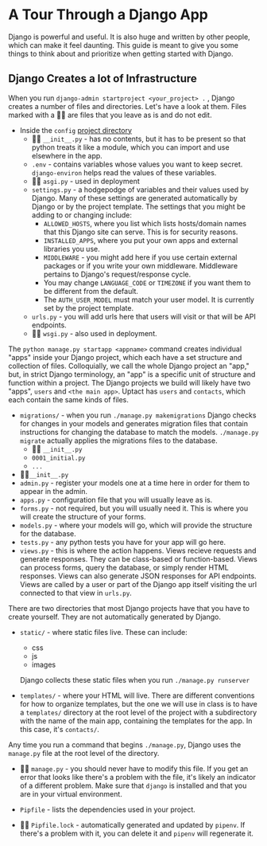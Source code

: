 # A Tour Through a Django App

Django is powerful and useful. It is also huge and written
by other people, which can make it feel daunting. This guide
is meant to give you some things to think about and prioritize when
getting started with Django.

## Django Creates a lot of Infrastructure

When you run `django-admin startproject <your_project> .` , Django creates a number of files and directories. Let's have a look at them. Files marked with a 🙅‍♀️ are files that you leave as is and do not edit.

- Inside the `config` [project directory](https://github.com/Momentum-Team-10/example-django-uptact/tree/main/uptact)
  - 🙅‍♀️ `__init__.py` - has no contents, but it has to be present so that python treats it like a module, which you can import and use elsewhere in the app.
  - `.env` - contains variables whose values you want to keep secret. `django-environ` helps read the values of these variables.
  - 🙅‍♀️ `asgi.py` - used in deployment
  - `settings.py` - a hodgepodge of variables and their values used by Django. Many of these settings are generated automatically by Django or by the project template. The settings that you might be adding to or changing include:
    - `ALLOWED_HOSTS`, where you list which lists hosts/domain names that this Django site can serve. This is for security reasons.
    - `INSTALLED_APPS`, where you put your own apps and external libraries you use.
    - `MIDDLEWARE` - you might add here if you use certain external packages or if you write your own middleware. Middleware pertains to Django's request/response cycle.
    - You may change `LANGUAGE_CODE` or `TIMEZONE` if you want them to be different from the default.
    - The `AUTH_USER_MODEL` must match your user model. It is currently set by the project template.
  - `urls.py` - you will add urls here that users will visit or that will be API endpoints.
  - 🙅‍♀️ `wsgi.py` - also used in deployment.

The `python manage.py startapp <appname>` command creates individual "apps" inside your Django project, which each have a set structure and collection of files. Colloquially, we call the whole Django project an "app," but, in strict Django terminology, an "app" is a specific unit of structure and function within a project. The Django projects we build will likely have two "apps", `users` and `<the main app>`. Uptact has `users` and `contacts`, which each contain the same kinds of files.

- `migrations/` - when you run `./manage.py makemigrations` Django checks for changes in your models and generates migration files that contain instructions for changing the database to match the models. `./manage.py migrate` actually applies the migrations files to the database.
  - 🙅‍♀️ `__init__.py`
  - `0001_initial.py`
  - `...`
- 🙅‍♀️`__init__.py`
- `admin.py` - register your models one at a time here in order for them to appear in the admin.
- `apps.py` - configuration file that you will usually leave as is.
- `forms.py` - not required, but you will usually need it. This is where you will create the structure of your forms.
- `models.py` - where your models will go, which will provide the structure for the database.
- `tests.py` - any python tests you have for your app will go here.
- `views.py` - this is where the action happens. Views recieve requests and generate responses. They can be class-based or function-based. Views can process forms, query the database, or simply render HTML responses. Views can also generate JSON responses for API endpoints. Views are called by a user or part of the Django app itself visiting the url connected to that view in `urls.py`.

There are two directories that most Django projects have that you have to create yourself. They are not automatically generated by Django.

- `static/` - where static files live. These can include:

  - css
  - js
  - images

  Django collects these static files when you run `./manage.py runserver`

- `templates/` - where your HTML will live. There are different conventions for how to organize templates, but the one we will use in class is to have a `templates/` directory at the root level of the project with a subdirectory with the name of the main app, containing the templates for the app. In this case, it's `contacts/`.

Any time you run a command that begins `./manage.py`, Django uses the `manage.py` file at the root level of the directory.

- 🙅‍♀️ `manage.py` - you should never have to modify this file. If you get an error that looks like there's a problem with the file, it's likely an indicator of a different problem. Make sure that `django` is installed and that you are in your virtual environment.

- `Pipfile` - lists the dependencies used in your project.
- 🙅‍♀️ `Pipfile.lock` - automatically generated and updated by `pipenv`. If there's a problem with it, you can delete it and `pipenv` will regenerate it.
